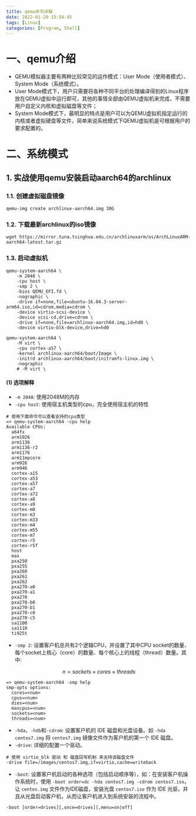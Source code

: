 ```yaml
---
title: qemu命令详解
date: 2022-01-20 15:54:45
tags: [Linux]
categories: [Program, Shell]
---
```


# 一、qemu介绍

- QEMU模拟器主要有两种比较常见的运作模式：User Mode（使用者模式）、System Mode（系统模式）。
- User Mode模式下，用户只需要将各种不同平台的处理编译得到的Linux程序放在QEMU虚拟中运行即可，其他的事情全部由QEMU虚拟机来完成，不需要用户自定义内核和虚拟磁盘等文件；
- System Mode模式下，最明显的特点是用户可以为QEMU虚拟机指定运行的内核或者虚拟硬盘等文件，简单来说系统模式下QEMU虚拟机是可根据用户的要求配置的。

# 二、系统模式

## 1. 实战使用qemu安装启动aarch64的archlinux

### 1.1. 创建虚拟磁盘镜像

```shell
qemu-img create archlinux-aarch64.img 30G
```

### 1.2. 下载最新archlinux的iso镜像

```shell
wget https://mirror.tuna.tsinghua.edu.cn/archlinuxarm/os/ArchLinuxARM-aarch64-latest.tar.gz
```

### 1.3. 启动虚拟机

```shell
qemu-system-aarch64 \
    -m 2048 \
    -cpu host \
    -smp 2 \
    -bios QEMU_EFI.fd \
    -nographic \
    -drive if=none,file=ubuntu-16.04.3-server-arm64.iso,id=cdrom,media=cdrom \
    -device virtio-scsi-device \
    -device scsi-cd,drive=cdrom \
    -drive if=none,file=archlinux-aarch64.img,id=hd0 \
    -device virtio-blk-device,drive=hd0

qemu-system-aarch64 \
    -M virt \
    -cpu cortex-a57 \
    -kernel archlinux-aarch64/boot/Image \
    -initrd archlinux-aarch64/boot/initramfs-linux.img \
    -nographic
    # -M virt \
```

#### (1) 选项解释

- `-m 2048`: 使用2048M的内存
- `-cpu host`: 使用宿主机类型的cpu，完全使用宿主机的特性

```shell
# 使用下面命令可以查看支持的cpu类型
=> qemu-system-aarch64 -cpu help
Available CPUs:
  a64fx
  arm1026
  arm1136
  arm1136-r2
  arm1176
  arm11mpcore
  arm926
  arm946
  cortex-a15
  cortex-a53
  cortex-a57
  cortex-a7
  cortex-a72
  cortex-a8
  cortex-a9
  cortex-m0
  cortex-m3
  cortex-m33
  cortex-m4
  cortex-m55
  cortex-m7
  cortex-r5
  cortex-r5f
  host
  max
  pxa250
  pxa255
  pxa260
  pxa261
  pxa262
  pxa270-a0
  pxa270-a1
  pxa270
  pxa270-b0
  pxa270-b1
  pxa270-c0
  pxa270-c5
  sa1100
  sa1110
  ti925t
```

- `-smp 2`:  设置客户机总共有2个逻辑CPU，并设置了其中CPU socket的数量、每个socket上核心（core）的数量、每个核心上的线程（thread）数量。其中:

$$
n = sockets \times cores \times threads
$$

```shell
=> qemu-system-aarch64 -smp help
smp-opts options:
  cores=<num>
  cpus=<num>
  dies=<num>
  maxcpus=<num>
  sockets=<num>
  threads=<num>
```

<!-- - `-M virt`: -->

- `-hda`、`-hdb`和`-cdrom`: 设置客户机的 IDE 磁盘和光盘设备。如 `-hda centos7.img` 将 `centos7.img` 镜像文件作为客户机的第一个 IDE 磁盘。
- `-drive`: 详细的配置一个驱动。

```shell
# 使用 virtio_blk 驱动 和 磁盘回写机制 来支持该磁盘文件
-drive file=/images/centos7.img,if=virtio,cache=writeback
```

- `-boot`: 设置客户机启动的各种选项（包括启动顺序等），如：在安装客户机操作系统时，使用 `-boot order=dc -hda centos7.img -cdrom centos7.iso`，让 `centos.img` 文件作为IDE磁盘，安装光盘 `centos7.iso` 作为 IDE 光驱，并且从光盘启动客户机，从而让客户机进入到系统安装的流程中。

```shell
-boot [order=drives][,once=drives][,menu=on|off]
```

